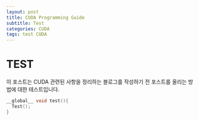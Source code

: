 ```yaml
---
layout: post
title: CUDA Programming Guide
subtitle: Test
categories: CUDA
tags: test CUDA
---
```

# TEST
이 포스트는 CUDA 관련된 사항을 정리하는 블로그를 작성하기 전 포스트를 올리는 방법에 대한 테스트입니다.
```C++
__global__ void test(){
  Test();
}
  
